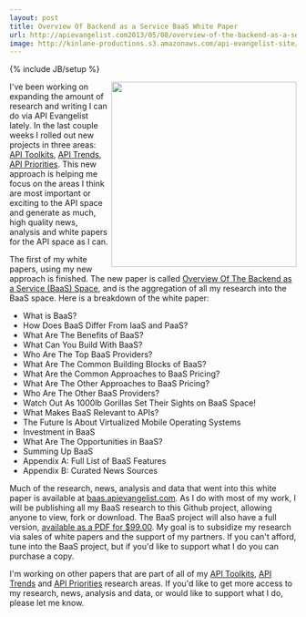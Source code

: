 ```yaml
---
layout: post
title: Overview Of Backend as a Service BaaS White Paper
url: http://apievangelist.com2013/05/08/overview-of-the-backend-as-a-service-baas-space-white-paper/
image: http://kinlane-productions.s3.amazonaws.com/api-evangelist-site/blog/tag-cloud-black-baas-2.png
---
```

{% include JB/setup %}
<p>
     <a title="Overview Of The Backend as a Service (BaaS) Space" href="https://apps.facebook.com/marketpage/mu07n26dfwwupqoy6k0xj/item/MWP6Hfn" target="_blank"><img src="https://s3.amazonaws.com/kinlane-productions/baas/tag-cloud-black-baas-2.png"  width="325" align="right" /></a>
</p>
<p>
     I've been working on expanding the amount of research and writing I can do via API Evangelist lately. In the last couple weeks I rolled out new projects in three areas: <a title="API Toolkits" href="/2013/04/27/evolving-beyond-api-service-providers-and-api-tools-to-goal-based-api-toolkits/">API Toolkits</a>, <a href="/2013/04/28/api-trends/">API Trends</a>, <a title="API Priorities" href="/2013/04/28/api-priorities/">API Priorities</a>. This new approach is helping me focus on the areas I think are most important or exciting to the API space and generate as much, high quality news, analysis and white papers for the API space as I can.
</p>
<p>
     The first of my white papers, using my new approach is finished. The new paper is called <a title="Overview Of The Backend as a Service (BaaS) Space" href="https://apps.facebook.com/marketpage/mu07n26dfwwupqoy6k0xj/item/MWP6Hfn" target="_blank">Overview Of The Backend as a Service (BaaS) Space</a>, and is the aggregation of all my research into the BaaS space. Here is a breakdown of the white paper:
</p>
<ul>
     <li>What is BaaS?
     </li>
     <li>How Does BaaS Differ From IaaS and PaaS?
     </li>
     <li>What Are The Benefits of BaaS?
     </li>
     <li>What Can You Build With BaaS?
     </li>
     <li>Who Are The Top BaaS Providers?
     </li>
     <li>What Are The Common Building Blocks of BaaS?
     </li>
     <li>What Are the Common Approaches to BaaS Pricing?
     </li>
     <li>What Are The Other Approaches to BaaS Pricing?
     </li>
     <li>Who Are The Other BaaS Providers?
     </li>
     <li>Watch Out As 1000lb Gorillas Set Their Sights on BaaS Space!
     </li>
     <li>What Makes BaaS Relevant to APIs?
     </li>
     <li>The Future Is About Virtualized Mobile Operating Systems
     </li>
     <li>Investment in BaaS
     </li>
     <li>What Are The Opportunities in BaaS?
     </li>
     <li>Summing Up BaaS
     </li>
     <li>Appendix A: Full List of BaaS Features
     </li>
     <li>Appendix B: Curated News Sources
     </li>
</ul>
<p>
     Much of the research, news, analysis and data that went into this white paper is available at <a title="Backend as a Service" href="http://baas.apievangelist.com">baas.apievangelist.com</a>. As I do with most of my work, I will be publishing all my BaaS research to this Github project, allowing anyone to view, fork or download. The BaaS project will also have a full version, <a href="https://apps.facebook.com/marketpage/mu07n26dfwwupqoy6k0xj/item/MWP6Hfn">available as a PDF for $99.00</a>. My goal is to subsidize my research via sales of white papers and the support of my partners. If you can't afford, tune into the BaaS project, but if you'd like to support what I do you can purchase a copy.
</p>
<p>
     I'm working on other papers that are part of all of my <a title="API Toolkits" href="/2013/04/27/evolving-beyond-api-service-providers-and-api-tools-to-goal-based-api-toolkits/">API Toolkits</a>, <a href="/2013/04/28/api-trends/">API Trends</a> and <a title="API Priorities" href="/2013/04/28/api-priorities/">API Priorities</a> research areas. If you'd like to get more access to my research, news, analysis and data, or would like to support what I do, please let me know.
</p>
